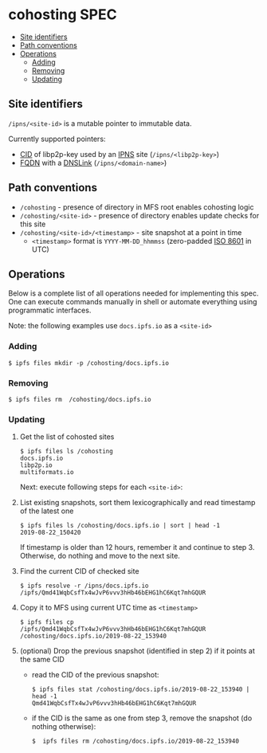 # cohosting SPEC

* [Site identifiers](#site-identifiers)
* [Path conventions](#path-conventions)
* [Operations](#operations)
  * [Adding](#adding)
  * [Removing](#removing)
  * [Updating](#updating)


## Site identifiers

`/ipns/<site-id>` is a mutable pointer to immutable data.

Currently supported pointers:
- [CID](https://docs.ipfs.io/guides/concepts/cid/) of libp2p-key used by an   [IPNS](https://docs.ipfs.io/guides/concepts/ipns/) site (`/ipns/<libp2p-key>`)
- [FQDN](https://en.wikipedia.org/wiki/Fully_qualified_domain_name) with a [DNSLink](https://docs.ipfs.io/guides/concepts/dnslink/) (`/ipns/<domain-name>`)

## Path conventions

- `/cohosting` - presence of directory in MFS root enables cohosting logic
- `/cohosting/<site-id>` - presence of directory enables update checks for this site
- `/cohosting/<site-id>/<timestamp>` - site snapshot at a point in time
  - `<timestamp>` format is `YYYY-MM-DD_hhmmss`  (zero-padded [ISO 8601](https://en.wikipedia.org/wiki/ISO_8601) in UTC)

## Operations

Below is a complete list of all operations needed for implementing this spec.  
One can execute commands manually in shell or automate everything using programmatic interfaces.

Note: the following examples use `docs.ipfs.io` as a `<site-id>`

### Adding

```console
$ ipfs files mkdir -p /cohosting/docs.ipfs.io
```

### Removing

```console
$ ipfs files rm  /cohosting/docs.ipfs.io
```

### Updating

1. Get the list of cohosted sites
   ```console
   $ ipfs files ls /cohosting
   docs.ipfs.io
   libp2p.io
   multiformats.io
   ```
   Next: execute following steps for each `<site-id>`:

2. List existing snapshots, sort them lexicographically and read timestamp of the latest one
   ```console
   $ ipfs files ls /cohosting/docs.ipfs.io | sort | head -1
   2019-08-22_150420
   ```
   If timestamp is older than 12 hours, remember it and continue to step 3.
   Otherwise, do nothing and move to the next site.

3. Find the current CID of checked site
   ```console
   $ ipfs resolve -r /ipns/docs.ipfs.io
   /ipfs/Qmd41WqbCsfTx4wJvP6vvv3hHb46bEHG1hC6Kqt7mhGQUR
   ```

4. Copy it to MFS using current UTC time as `<timestamp>`
   ```console
   $ ipfs files cp /ipfs/Qmd41WqbCsfTx4wJvP6vvv3hHb46bEHG1hC6Kqt7mhGQUR /cohosting/docs.ipfs.io/2019-08-22_153940
   ```
5. (optional) Drop the previous snapshot (identified in step 2) if it points at the same CID
   * read the CID of the previous snapshot:
      ```console
      $ ipfs files stat /cohosting/docs.ipfs.io/2019-08-22_153940 | head -1
      Qmd41WqbCsfTx4wJvP6vvv3hHb46bEHG1hC6Kqt7mhGQUR
      ```
   * if the CID is the same as one from step 3, remove the snapshot (do nothing otherwise):
     ```console
     $  ipfs files rm /cohosting/docs.ipfs.io/2019-08-22_153940
     ```
